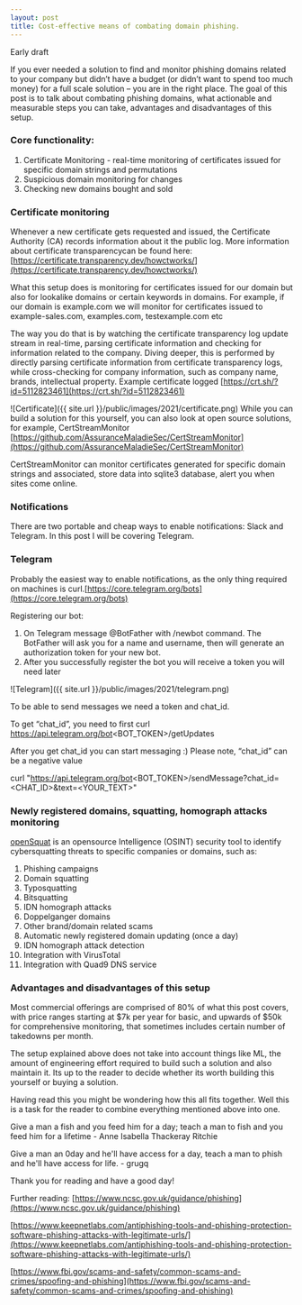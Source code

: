 ```yaml
---
layout: post
title: Cost-effective means of combating domain phishing.
---
```


<div class="message">
  Early draft
</div>

If you ever needed a solution to find and monitor phishing domains related to your company but didn’t have a budget (or didn’t want to spend too much money) for a full scale solution – you are in the right place.
The goal of this post is to talk about combating phishing domains, what actionable and measurable steps you can take, advantages and disadvantages of this setup.

### Core functionality:

1. Certificate Monitoring - real-time monitoring of certificates issued for specific domain strings and permutations
2. Suspicious domain monitoring for changes
3. Checking new domains bought and sold

### Certificate monitoring
Whenever a new certificate gets requested and issued, the Certificate Authority (CA) records information about it the public log. More information about certificate transparencycan be found here:[https://certificate.transparency.dev/howctworks/](https://certificate.transparency.dev/howctworks/)

What this setup does is monitoring for certificates issued for our domain but also for lookalike domains or certain keywords in domains. For example, if our domain is example.com we will monitor for certificates issued to example-sales.com, examples.com, testexample.com etc

The way you do that is by watching the certificate transparency log update stream in real-time, parsing certificate information and checking for information related to the company. Diving deeper, this is performed by directly parsing certificate information from certificate transparency logs, while cross-checking for company information, such as company name, brands, intellectual property.
Example certificate logged [https://crt.sh/?id=5112823461](https://crt.sh/?id=5112823461)

![Certificate]({{ site.url }}/public/images/2021/certificate.png)
While you can build a solution for this yourself, you can also look at open source solutions, for example, CertStreamMonitor [https://github.com/AssuranceMaladieSec/CertStreamMonitor](https://github.com/AssuranceMaladieSec/CertStreamMonitor)

CertStreamMonitor can monitor certificates generated for specific domain strings and associated, store data into sqlite3 database, alert you when sites come online.

### Notifications

There are two portable and cheap ways to enable notifications: Slack and Telegram. In this post I will be covering Telegram.

### Telegram

Probably the easiest way to enable notifications, as the only thing required on machines is curl.[https://core.telegram.org/bots](https://core.telegram.org/bots)

Registering our bot:

1. On Telegram message @BotFather with /newbot command. The BotFather will ask you for a name and username, then will generate an authorization token for your new bot.
2. After you successfully register the bot you will receive a token you will need later

![Telegram]({{ site.url }}/public/images/2021/telegram.png)

To be able to send messages we need a token and chat_id.

To get “chat_id”, you need to first curl https://api.telegram.org/bot<BOT_TOKEN>/getUpdates

After you get chat_id you can start messaging :) Please note, “chat_id” can be a negative value

curl "https://api.telegram.org/bot<BOT_TOKEN>/sendMessage?chat_id=<CHAT_ID>&text=<YOUR_TEXT>"

### Newly registered domains, squatting, homograph attacks monitoring

[openSquat](https://github.com/atenreiro/opensquat) is an opensource Intelligence (OSINT) security tool to identify cybersquatting threats to specific companies or domains, such as:

1. Phishing campaigns
2. Domain squatting
3. Typosquatting
4. Bitsquatting
5. IDN homograph attacks
6. Doppelganger domains
7. Other brand/domain related scams
8. Automatic newly registered domain updating (once a day)
9. IDN homograph attack detection
10. Integration with VirusTotal
11. Integration with Quad9 DNS service

### Advantages and disadvantages of this setup

Most commercial offerings are comprised of 80% of what this post covers, with price ranges starting at $7k per year for basic, and upwards of $50k for comprehensive monitoring, that sometimes includes certain number of takedowns per month.

The setup explained above does not take into account things like ML, the amount of engineering effort required to build such a solution and also maintain it. Its up to the reader to decide whether its worth building this yourself or buying a solution.


Having read this you might be wondering how this all fits together. Well this is a task for the reader to combine everything mentioned above into one.

Give a man a fish and you feed him for a day; teach a man to fish and you feed him for a lifetime - Anne Isabella Thackeray Ritchie

Give a man an 0day and he'll have access for a day, teach a man to phish and he'll have access for life. - grugq

Thank you for reading and have a good day!


Further reading:
[https://www.ncsc.gov.uk/guidance/phishing](https://www.ncsc.gov.uk/guidance/phishing)

[https://www.keepnetlabs.com/antiphishing-tools-and-phishing-protection-software-phishing-attacks-with-legitimate-urls/](https://www.keepnetlabs.com/antiphishing-tools-and-phishing-protection-software-phishing-attacks-with-legitimate-urls/)

[https://www.fbi.gov/scams-and-safety/common-scams-and-crimes/spoofing-and-phishing](https://www.fbi.gov/scams-and-safety/common-scams-and-crimes/spoofing-and-phishing)
